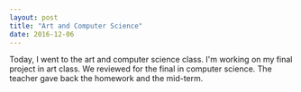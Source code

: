 ```yaml
---
layout: post
title: "Art and Computer Science"
date: 2016-12-06
---
```


Today, I went to the art and computer science class. I'm working on my final project in art class. We reviewed for the final in computer science. The teacher gave back the homework and the mid-term.
